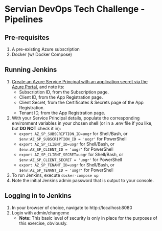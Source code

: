 # Servian DevOps Tech Challenge - Pipelines

## Pre-requisites

1. A pre-existing Azure subscription
1. Docker (w/ Docker Compose)

## Running Jenkins

1. [Create an Azure Service Principal with an application secret via the Azure Portal](https://docs.microsoft.com/en-us/azure/active-directory/develop/howto-create-service-principal-portal), and note its:
    * Subscription ID, from the Subscription page.
    * Client ID, from the App Registration page.
    * Client Secret, from the Certificates & Secrets page of the App Registration.
    * Tenant ID, from the App Registration page.
1. With your Service Principal details, populate the corresponding environment variables in your chosen shell (or in a .env file if you like, but **DO NOT** check it in):
    * `export AZ_SP_SUBSCRIPTION_ID=uogr` for Shell/Bash, or `$env:AZ_SP_SUBSCRIPTION_ID = 'uogr'` for PowerShell
    * `export AZ_SP_CLIENT_ID=uogr` for Shell/Bash, or `$env:AZ_SP_CLIENT_ID = 'uogr'` for PowerShell
    * `export AZ_SP_CLIENT_SECRET=uogr` for Shell/Bash, or `$env:AZ_SP_CLIENT_SECRET = 'uogr'` for PowerShell
    * `export AZ_SP_TENANT_ID=uogr` for Shell/Bash, or `$env:AZ_SP_TENANT_ID = 'uogr'` for PowerShell
1. To run Jenkins, execute `docker-compose up`
1. Note the initial Jenkins admin password that is output to your console.

## Logging in to Jenkins

1. In your browser of choice, navigate to http://localhost:8080
1. Login with admin/changeme
    * **Note:** This basic level of security is only in place for the purposes of this exercise, obviously.